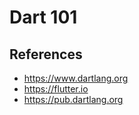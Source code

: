 # Dart 101

## References
- https://www.dartlang.org
- https://flutter.io
- https://pub.dartlang.org